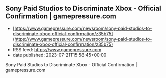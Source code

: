 ## Sony Paid Studios to Discriminate Xbox - Official Confirmation | gamepressure.com
 - [https://www.gamepressure.com/newsroom/sony-paid-studios-to-discriminate-xbox-official-confirmation/z35b75](https://www.gamepressure.com/newsroom/sony-paid-studios-to-discriminate-xbox-official-confirmation/z35b75)
 - RSS feed: https://www.gamepressure.com
 - date published: 2023-07-21T15:58:45+00:00

Sony Paid Studios to Discriminate Xbox - Official Confirmation | gamepressure.com

